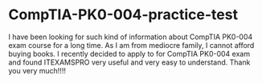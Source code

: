# CompTIA-PK0-004-practice-test
I have been looking for such kind of information about CompTIA PK0-004 exam course for a long time. As I am from mediocre family, I cannot afford buying books. I recently decided to apply to for CompTIA PK0-004 exam and found ITEXAMSPRO very useful and very easy to understand. Thank you very much!!!!
